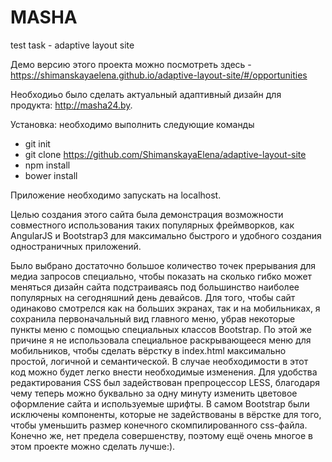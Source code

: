 # MASHA
test task - adaptive layout site

Демо версию этого проекта можно посмотреть здесь - https://shimanskayaelena.github.io/adaptive-layout-site/#/opportunities

Необходиьо было сделать актуальный адаптивный дизайн для продукта: http://masha24.by.

Установка: необходимо выполнить следующие команды 
- git init
- git clone https://github.com/ShimanskayaElena/adaptive-layout-site
- npm install
- bower install

Приложение необходимо запускать на localhost.

Целью создания этого сайта была демонстрация возможности совместного использования таких популярных фреймворков, 
как AngularJS и  Bootstrap3 для максимально быстрого и удобного создания одностраничных приложений.

Было выбрано достаточно большое количество точек прерывания для медиа запросов специально,
чтобы показать на сколько гибко может меняться дизайн сайта подстраиваясь под большинство наиболее популярных
на сегодняшний день девайсов. 
Для того, чтобы сайт  одинаково смотрелся как на больших экранах, так и на мобильниках,
я сохранила первоначальный вид главного меню, убрав некоторые пункты меню с помощью 
специальных классов Bootstrap. По этой же причине я не использовала специальное раскрывающееся меню для мобильников,
чтобы сделать вёрстку в index.html максимально простой, логичной и семантической. В случае необходимости 
в этот код можно будет легко внести необходимые изменения.
Для удобства редактирования CSS был задействован препроцессор LESS, благодаря чему теперь можно 
буквально за одну минуту изменить цветовое оформление сайта и используемые шрифты. В самом Bootstrap были 
исключены компоненты, которые не задействованы в вёрстке для того, чтобы уменьшить размер конечного скомпилированного
css-файла.
Конечно же, нет предела совершенству, поэтому ещё очень многое в этом проекте можно сделать лучше:).
